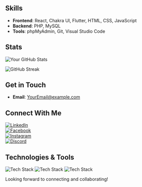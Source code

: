 ## Skills
- **Frontend**: React, Chakra UI, Flutter, HTML, CSS, JavaScript  
- **Backend**: PHP, MySQL  
- **Tools**: phpMyAdmin, Git, Visual Studio Code  

## Stats
![Your GitHub Stats](https://github-readme-stats.vercel.app/api?username=serine-18&show_icons=true&count_private=true&hide=prs&theme=radical)

![GitHub Streak](https://github-readme-streak-stats.herokuapp.com/?user=serine-18&theme=radical)

## Get in Touch
- **Email**: [YourEmail@example.com](mailto:serinesouakri@gmail.com)  

## Connect With Me  
[![LinkedIn](https://img.shields.io/badge/LinkedIn-Your%20Name-blue)](https://www.linkedin.com/in/serine-souakri-a02852330/)  
[![Facebook](https://img.shields.io/badge/Facebook-Your%20Name-blue)](https://www.facebook.com/profile.php?id=100087040900172)  
[![Instagram](https://img.shields.io/badge/Instagram-@yourhandle-blue)](https://instagram.com/serineskr)  
[![Discord](https://img.shields.io/badge/Discord-Your%20Username-blue)](https://discord.com/users/serine3339)


## Technologies & Tools
![Tech Stack](https://img.shields.io/badge/Tech%20Stack-React-blue)
![Tech Stack](https://img.shields.io/badge/Tech%20Stack-Chakra%20UI-blue)
![Tech Stack](https://img.shields.io/badge/Tech%20Stack-Flutter-blue)

Looking forward to connecting and collaborating!  
